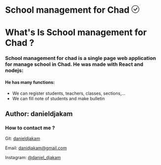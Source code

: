 <p>
<h1>School management for Chad <svg xmlns="http://www.w3.org/2000/svg" width="25" height="25" fill="currentColor" class="bi bi-check-circle" viewBox="0 0 16 16">   <path d="M8 15A7 7 0 1 1 8 1a7 7 0 0 1 0 14zm0 1A8 8 0 1 0 8 0a8 8 0 0 0 0 16z"/>   <path d="M10.97 4.97a.235.235 0 0 0-.02.022L7.477 9.417 5.384 7.323a.75.75 0 0 0-1.06 1.06L6.97 11.03a.75.75 0 0 0 1.079-.02l3.992-4.99a.75.75 0 0 0-1.071-1.05z"/> </svg></h1>
<h1>What's Is School management for Chad ?</h1>
    <h3>School management for chad is a single page web application for manage school in Chad. He was made with React and nodejs:</h3>
    <h4>He has many functions:</h4>
    <ul>
        <li>
            We can register students, teachers, classes, sections,...
        </li>
        <li>
            We can fill note of students and make bulletin
        </li>
    </ul>
</p>

<h2>Author: danieldjakam</h2>
<h3>How to contact me ?</h3>
<p>
    Git: <a target='_blank' href="https://github.com/danieldjakam">danieldjakam</a>
</p>
<p>
    Email: <a target='_blank' href="mailto:danidjakam@gmail.com">danidjakam@gmail.com</a>
</p>
<p>
    Instagram: <a target='_blank' href="https://www.instagram.com/daniel_djakam/">@daniel_djakam</a>
</p>
